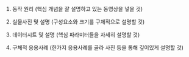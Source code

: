 1. 동작 원리 (핵심 개념을 잘 설명하고 있는 동영상을 넣을 것)


2. 실물사진 및 설명 (구성요소와 크기를 구체적으로 설명할 것)

 
3. 데이터시트 및 설명 (핵심 파라미터들을 자세히 설명할 것)

  
4. 구체적 응용사례 (한가지 응용사례를 골라 사진 등을 통해 깊이있게 설명할 것)


 
